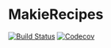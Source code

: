 # MakieRecipes

[![Build Status](https://travis-ci.com/SimonDanisch/MakieRecipes.jl.svg?branch=master)](https://travis-ci.com/SimonDanisch/MakieRecipes.jl)
[![Codecov](https://codecov.io/gh/SimonDanisch/MakieRecipes.jl/branch/master/graph/badge.svg)](https://codecov.io/gh/SimonDanisch/MakieRecipes.jl)
